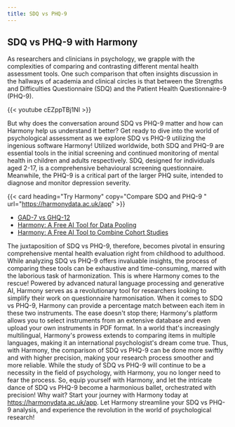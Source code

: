 ```yaml
---
title: SDQ vs PHQ-9
---
```


## SDQ vs PHQ-9 with Harmony

As researchers and clinicians in psychology, we grapple with the complexities of comparing and contrasting different mental health assessment tools. One such comparison that often insights discussion in the hallways of academia and clinical circles is that between the Strengths and Difficulties Questionnaire (SDQ) and the Patient Health Questionnaire-9 (PHQ-9).


{{< youtube cEZppTBj1NI >}}


But why does the conversation around SDQ vs PHQ-9 matter and how can Harmony help us understand it better? Get ready to dive into the world of psychological assessment as we explore SDQ vs PHQ-9 utilizing the ingenious software Harmony! Utilized worldwide, both SDQ and PHQ-9 are essential tools in the initial screening and continued monitoring of mental health in children and adults respectively. SDQ, designed for individuals aged 2-17, is a comprehensive behavioural screening questionnaire. Meanwhile, the PHQ-9 is a critical part of the larger PHQ suite, intended to diagnose and monitor depression severity.

{{< card heading="Try Harmony" copy="Compare SDQ and PHQ-9 " url="https://harmonydata.ac.uk/app" >}}

* [GAD-7 vs GHQ-12](/gad-7-vs-ghq-12)
* [Harmony: A Free AI Tool for Data Pooling](/item-harmonisation/harmony-a-free-ai-tool-for-data-pooling)
* [Harmony: A Free AI Tool to Combine Cohort Studies](/item-harmonisation/harmony-a-free-ai-tool-to-combine-cohort-studies)


The juxtaposition of SDQ vs PHQ-9, therefore, becomes pivotal in ensuring comprehensive mental health evaluation right from childhood to adulthood. While analyzing SDQ vs PHQ-9 offers invaluable insights, the process of comparing these tools can be exhaustive and time-consuming, marred with the laborious task of harmonization. This is where Harmony comes to the rescue! Powered by advanced natural language processing and generative AI, Harmony serves as a revolutionary tool for researchers looking to simplify their work on questionnaire harmonisation. When it comes to SDQ vs PHQ-9, Harmony can provide a percentage match between each item in these two instruments. The ease doesn't stop there; Harmony's platform allows you to select instruments from an extensive database and even upload your own instruments in PDF format. In a world that's increasingly multilingual, Harmony's prowess extends to comparing items in multiple languages, making it an international psychologist's dream come true. Thus, with Harmony, the comparison of SDQ vs PHQ-9 can be done more swiftly and with higher precision, making your research process smoother and more reliable. While the study of SDQ vs PHQ-9 will continue to be a necessity in the field of psychology, with Harmony, you no longer need to fear the process. So, equip yourself with Harmony, and let the intricate dance of SDQ vs PHQ-9 become a harmonious ballet, orchestrated with precision! Why wait? Start your journey with Harmony today at https://harmonydata.ac.uk/app. Let Harmony streamline your SDQ vs PHQ-9 analysis, and experience the revolution in the world of psychological research!


